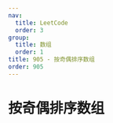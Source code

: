 ```yaml
---
nav:
  title: LeetCode
  order: 3
group:
  title: 数组
  order: 1
title: 905 - 按奇偶排序数组
order: 905
---
```


# 按奇偶排序数组